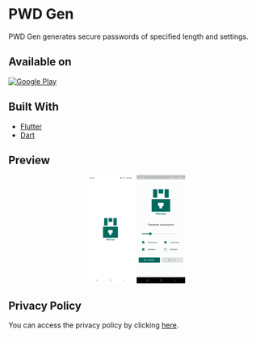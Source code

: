 # PWD Gen

PWD Gen generates secure passwords of specified length and settings.

## Available on
[![Google Play](https://play.google.com/intl/en_us/badges/images/badge_new.png)](https://play.google.com/store/apps/details?id=br.com.arcsoft.pwdgen)

## Built With

- [Flutter](https://flutter.dev/)
- [Dart](https://dart.dev/)

## Preview

<p align='center'>
    <img src="screenshots/preview1.jpg" width="19%"/>
    <img src="screenshots/preview2.jpg" width="19%"/>
</p>

## Privacy Policy

You can access the privacy policy by clicking [here](PRIVACY_POLICY.md).